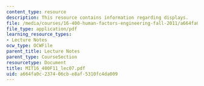 ```yaml
---
content_type: resource
description: This resource contains information regarding displays.
file: /media/courses/16-400-human-factors-engineering-fall-2011/a664fa0c237406cbe8af5310fc4da009_MIT16_400F11_lec07.pdf
file_type: application/pdf
learning_resource_types:
- Lecture Notes
ocw_type: OCWFile
parent_title: Lecture Notes
parent_type: CourseSection
resourcetype: Document
title: MIT16_400F11_lec07.pdf
uid: a664fa0c-2374-06cb-e8af-5310fc4da009
---
```

